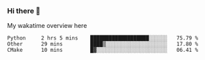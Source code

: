 ### Hi there 👋

<!--
**Jassy930/Jassy930** is a ✨ _special_ ✨ repository because its `README.md` (this file) appears on your GitHub profile.

Here are some ideas to get you started:

- 🔭 I’m currently working on ...
- 🌱 I’m currently learning ...
- 👯 I’m looking to collaborate on ...
- 🤔 I’m looking for help with ...
- 💬 Ask me about ...
- 📫 How to reach me: ...
- 😄 Pronouns: ...
- ⚡ Fun fact: ...
-->

My wakatime overview here
<!--START_SECTION:waka-->
```text
Python     2 hrs 5 mins    ███████████████████░░░░░░   75.79 % 
Other      29 mins         ████▒░░░░░░░░░░░░░░░░░░░░   17.80 % 
CMake      10 mins         █▓░░░░░░░░░░░░░░░░░░░░░░░   06.41 % 
```
<!--END_SECTION:waka-->
